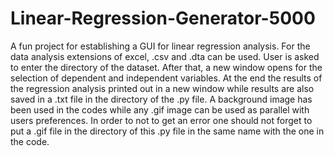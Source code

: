 # Linear-Regression-Generator-5000
A fun project for establishing a GUI for linear regression analysis. For the data analysis extensions of excel, .csv and .dta can be used. User is asked to enter the directory of the dataset. After that, a new window opens for the selection of dependent and independent variables. At the end the results of the regression analysis printed out in a new window while results are also saved in a .txt file in the directory of the .py file. A background image has been used in the codes while any .gif image can be used as parallel with users preferences. In order to not to get an error one should not forget to put a .gif file in the directory of this .py file in the same name with the one in the code.
